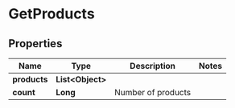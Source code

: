 
# GetProducts

## Properties
Name | Type | Description | Notes
------------ | ------------- | ------------- | -------------
**products** | **List&lt;Object&gt;** |  | 
**count** | **Long** | Number of products | 



